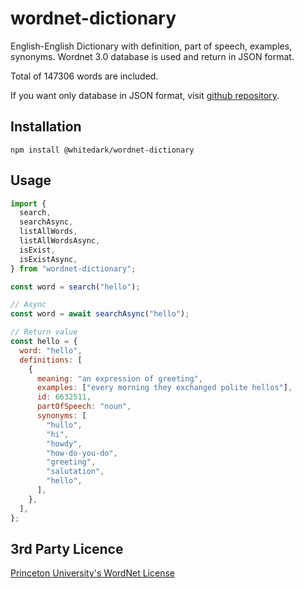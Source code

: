 # wordnet-dictionary

English-English Dictionary with definition, part of speech, examples, synonyms. Wordnet 3.0 database is used and return in JSON format.

Total of 147306 words are included.

If you want only database in JSON format, visit [github repository](https://github.com/whitedark9/wordnet-dictionary).

## Installation

```shell
npm install @whitedark/wordnet-dictionary
```

## Usage

```js
import {
  search,
  searchAsync,
  listAllWords,
  listAllWordsAsync,
  isExist,
  isExistAsync,
} from "wordnet-dictionary";

const word = search("hello");

// Async
const word = await searchAsync("hello");

// Return value
const hello = {
  word: "hello",
  definitions: [
    {
      meaning: "an expression of greeting",
      examples: ["every morning they exchanged polite hellos"],
      id: 6632511,
      partOfSpeech: "noun",
      synonyms: [
        "hullo",
        "hi",
        "howdy",
        "how-do-you-do",
        "greeting",
        "salutation",
        "hello",
      ],
    },
  ],
};
```

## 3rd Party Licence

[Princeton University's WordNet License](http://wordnet.princeton.edu/wordnet/license/)
